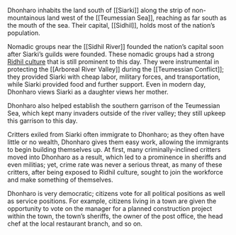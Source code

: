 Dhonharo inhabits the land south of [[Siarki]] along the strip of non-mountainous land west of the [[Teumessian Sea]], reaching as far south as the mouth of the sea. Their capital, [[Sidhil]], holds most of the nation’s population.

Nomadic groups near the [[Sidhil River]] founded the nation’s capital soon after Siarki’s guilds were founded. These nomadic groups had a strong [Ridhil culture](Ridhil%20Culture.md) that is still prominent to this day. They were instrumental in protecting the [[Arboreal River Valley]] during the [[Teumessian Conflict]]; they provided Siarki with cheap labor, military forces, and transportation, while Siarki provided food and further support. Even in modern day, Dhonharo views Siarki as a daughter views her mother.

Dhonharo also helped establish the southern garrison of the Teumessian Sea, which kept many invaders outside of the river valley; they still upkeep this garrison to this day.

Critters exiled from Siarki often immigrate to Dhonharo; as they often have little or no wealth, Dhonharo gives them easy work, allowing the immigrants to begin building themselves up. At first, many criminally-inclined critters moved into Dhonharo as a result, which led to a prominence in sheriffs and even militias; yet, crime rate was never a serious threat, as many of these critters, after being exposed to Ridhil culture, sought to join the workforce and make something of themselves.

Dhonharo is very democratic; citizens vote for all political positions as well as service positions. For example, citizens living in a town are given the opportunity to vote on the manager for a planned construction project within the town, the town’s sheriffs, the owner of the post office, the head chef at the local restaurant branch, and so on.
